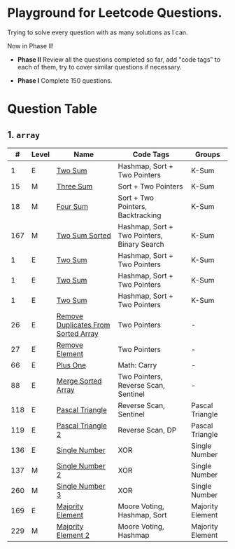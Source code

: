 # Playground for Leetcode Questions.

Trying to solve every question with as many solutions as I can.

Now in Phase II!

- **Phase II** Review all the questions completed so far, add "code tags" to each of them, try to cover similar questions if necessary.

- **Phase I** Complete 150 questions.


# Question Table

## 1. `array`

| #   | Level  | Name | Code Tags | Groups|
| --- | ---    | ---  | ---       | ---   |
| 1   | E | [Two Sum](src/com/leetcode/array/E1_Two_Sum.java) | Hashmap, Sort + Two Pointers | K-Sum |
| 15  | M | [Three Sum](src/com/leetcode/array/M15_Three_Sum.java) | Sort + Two Pointers | K-Sum |
| 18  | M | [Four Sum](src/com/leetcode/array/M18_Four_Sum.java) | Sort + Two Pointers, Backtracking | K-Sum |
| 167 | M | [Two Sum Sorted](src/com/leetcode/array/M167_Two_Sum_Sorted_2.java) | Hashmap, Sort + Two Pointers, Binary Search | K-Sum |
| 1   | E | [Two Sum](src/com/leetcode/array/E1_Two_Sum.java) | Hashmap, Sort + Two Pointers | K-Sum |
| 1   | E | [Two Sum](src/com/leetcode/array/E1_Two_Sum.java) | Hashmap, Sort + Two Pointers | K-Sum |
| 1   | E | [Two Sum](src/com/leetcode/array/E1_Two_Sum.java) | Hashmap, Sort + Two Pointers | K-Sum |
| 26  | E | [Remove Duplicates From Sorted Array](src/com/leetcode/array/E26_Remove_Duplicates_From_Sorted_Array.java) | Two Pointers | - |
| 27  | E | [Remove Element](src/com/leetcode/array/E27_Remove_Element.java) | Two Pointers | - |
| 66  | E | [Plus One](src/com/leetcode/array/E66_Plus_One.java) | Math: Carry | - |
| 88  | E | [Merge Sorted Array](src/com/leetcode/array/E88_Merge_Sorted_Array.java) | Two Pointers, Reverse Scan, Sentinel | - |
| 118 | E | [Pascal Triangle](src/com/leetcode/array/E118_Pascal_Triangle.java) | Reverse Scan, Sentinel | Pascal Triangle | 
| 119 | E | [Pascal Triangle 2](src/com/leetcode/array/E119_Pascal_Triangle_2.java) | Reverse Scan, DP | Pascal Triangle | 
| 136 | E | [Single Number](src/com/leetcode/array/E136_Single_Number.java) | XOR | Single Number
| 137 | M | [Single Number 2](src/com/leetcode/array/M137_Single_Number_2.java) | XOR | Single Number
| 260 | M | [Single Number 3](src/com/leetcode/array/M260_Single_Number_3.java) | XOR | Single Number
| 169 | E | [Majority Element](src/com/leetcode/array/E169_Majority_Element.java) | Moore Voting, Hashmap, Sort | Majority Element |
| 229 | M | [Majority Element 2](src/com/leetcode/array/M229_Majority_Element_2.java) | Moore Voting, Hashmap | Majority Element |

